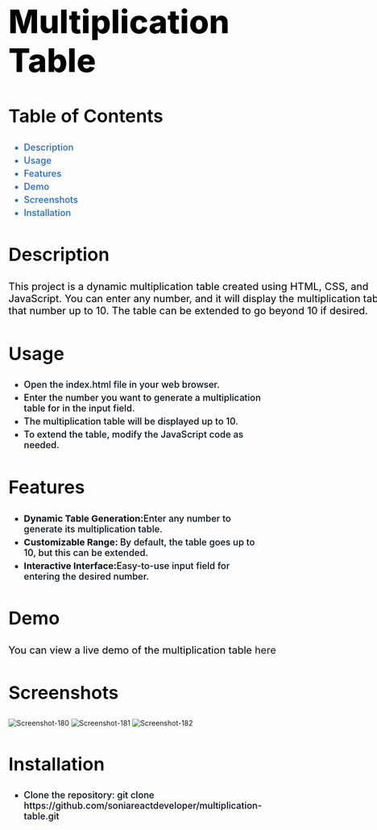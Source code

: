 <h1 style="font-size: 64px; font-weight: 800; color: #000;">
  Multiplication Table</h1>
<h2 style="font-size: 36px; font-weight: 600; color: #000;">Table of Contents</h2>
<ul style="font-size: 18px; font-weight: 500; color: #2569bd;">
  <li style="margin-top: 5px;">Description</li>
  <li style="margin-top: 5px;">Usage</li>
  <li style="margin-top: 5px;">Features</li>
  <li style="margin-top: 5px;">Demo</li>
  <li style="margin-top: 5px;">Screenshots</li>
  <li style="margin-top: 5px;">Installation</li>
</ul>
<h2 style="font-size: 36px; font-weight: 600; color: #000;">Description</h2>
<p style="width: 800px; font-size: 20px; font-weight: 400; color: #000;">This project is a dynamic multiplication table created using HTML, CSS, and JavaScript. You can enter any number, and it will display the multiplication table for that number up to 10. The table can be extended to go beyond 10 if desired.</p>
<h2 style="font-size: 36px; font-weight: 600; color: #000;">Usage</h2>
<ul style="font-size: 18px; font-weight: 500; color: #070f18;">
  <li style="margin-top: 5px;">Open the index.html file in your web browser.</li>
  <li style="margin-top: 5px;">Enter the number you want to generate a multiplication table for in the input field.</li>
  <li style="margin-top: 5px;">The multiplication table will be displayed up to 10.</li>
  <li style="margin-top: 5px;">To extend the table, modify the JavaScript code as needed.</li>
</ul>
<h2 style="font-size: 36px; font-weight: 600; color: #000;">Features</h2>
<ul style="font-size: 18px; font-weight: 500; color: #070f18;">
  <li style="margin-top: 5px;"><b>Dynamic Table Generation:</b>Enter any number to generate its multiplication table.</li>
  <li style="margin-top: 5px;"><b>Customizable Range: </b> By default, the table goes up to 10, but this can be extended.
  </li>
  <li style="margin-top: 5px;"><b>Interactive Interface:</b>Easy-to-use input field for entering the desired number.
  </li>
</ul>
<h2 style="font-size: 36px; font-weight: 600; color: #000;">Demo</h2>
<p style="width: 800px; font-size: 20px; font-weight: 400; color: #000;">You can view a live demo of the multiplication table<a style="text-decoration: none;" href="https://soniareactdeveloper.github.io/multiplication-table/">  here</a></p>
<h2 style="font-size: 36px; font-weight: 600; color: #000;">Screenshots</h2>
<img src="https://i.ibb.co/QJgphCm/Screenshot-180.png" alt="Screenshot-180">
<img src="https://i.ibb.co/BcDjg8D/Screenshot-181.png" alt="Screenshot-181">
<img src="https://i.ibb.co/NWpvvC5/Screenshot-182.png" alt="Screenshot-182">
<h2 style="font-size: 36px; font-weight: 600; color: #000;">Installation</h2>
<ul style="font-size: 18px; font-weight: 500; color: #070f18;">
  <li>Clone the repository: git clone https://github.com/soniareactdeveloper/multiplication-table.git</li>
</ul>
